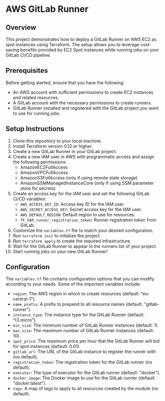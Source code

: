 # AWS GitLab Runner

## Overview

This project demonstrates how to deploy a GitLab Runner on AWS EC2 as spot instances using Terraform. The setup allows you to leverage cost-saving benefits provided by EC2 Spot instances while running jobs on your GitLab CI/CD pipeline.

## Prerequisites

Before getting started, ensure that you have the following:

- An AWS account with sufficient permissions to create EC2 instances and related resources.
- A GitLab account with the necessary permissions to create runners.
- GitLab Runner installed and registered with the GitLab project you want to use for running jobs.

## Setup Instructions

1. Clone this repository to your local machine.
2. Install Terraform version 0.12 or higher.
3. Create a new GitLab Runner in your GitLab project.
4. Create a new IAM user in AWS with programmatic access and assign the following permissions:
   - AmazonEC2FullAccess
   - AmazonVPCFullAccess
   - AmazonS3FullAccess (only if using remote state storage)
   - AmazonSSMManagedInstanceCore (only if using SSM parameter store for secrets)
5. Create an access key for the IAM user and set the following GitLab CI/CD variables:
   - `AWS_ACCESS_KEY_ID`: Access key ID for the IAM user.
   - `AWS_SECRET_ACCESS_KEY`: Secret access key for the IAM user.
   - `AWS_DEFAULT_REGION`: Default region to use for resources.
   - `TF_VAR_runner_registration_token`: Runner registration token from GitLab.
6. Customize the `variables.tf` file to match your desired configuration.
7. Run `terraform init` to initialize the project.
8. Run `terraform apply` to create the required infrastructure.
9. Wait for the GitLab Runner to appear in the runners list of your project.
10. Start running jobs on your new GitLab Runner!

## Configuration

The `variables.tf` file contains configuration options that you can modify according to your needs. Some of the important variables include:

- `region`: The AWS region in which to create resources (default: "eu-central-1").
- `name_prefix`: A prefix to prepend to all resource names (default: "gitlab-runner").
- `instance_type`: The instance type for the GitLab Runner (default: "t3.micro").
- `min_size`: The minimum number of GitLab Runner instances (default: 1).
- `max_size`: The maximum number of GitLab Runner instances (default: 10).
- `spot_price`: The maximum price per hour that the GitLab Runner will bid for spot instances (default: 0.01).
- `gitlab_url`: The URL of the GitLab instance to register the runner with (no default).
- `registration_token`: The registration token for the GitLab runner (no default).
- `executor`: The type of executor for the GitLab runner (default: "docker").
- `docker_image`: The Docker image to use for the GitLab runner (default: "docker:latest").
- `tags`: A map of tags to apply to all resources created by the module (no default).
